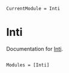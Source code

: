 ```@meta
CurrentModule = Inti
```

# Inti

Documentation for [Inti](https://github.com/maltezfaria/Inti.jl).

```@index
```

```@autodocs
Modules = [Inti]
```
